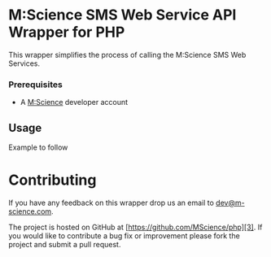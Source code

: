 # M:Science SMS Web Service API Wrapper for PHP

This wrapper simplifies the process of calling the M:Science SMS Web Services.

### Prerequisites

* A [M:Science][2] developer account

## Usage

Example to follow

# Contributing

If you have any feedback on this wrapper drop us an email to [dev@m-science.com][1].

The project is hosted on GitHub at [https://github.com/MScience/php][3].
If you would like to contribute a bug fix or improvement please fork the project 
and submit a pull request.

[1]: mailto:dev@m-science.com
[2]: http://www.m-science.com/
[3]: https://github.com/mscience/php
